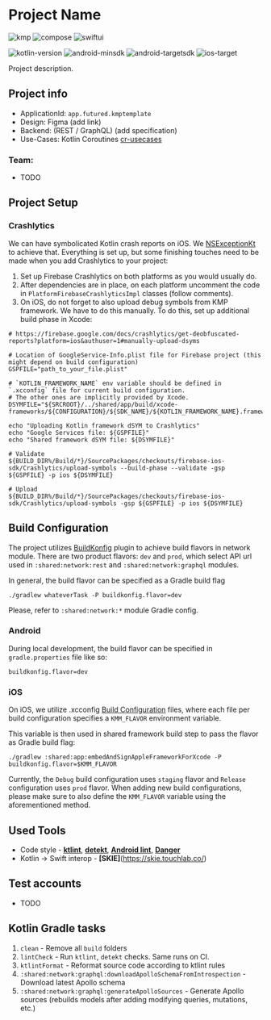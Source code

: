 # Project Name

![kmp](https://img.shields.io/badge/multiplatform-%237F52FF.svg?style=for-the-badge&logo=kotlin&logoColor=white)
![compose](https://img.shields.io/badge/jetpack_compose-2bab6b.svg?style=for-the-badge&logo=android&logoColor=white)
![swiftui](https://img.shields.io/badge/swiftui-%23000000.svg?style=for-the-badge&logo=swift&logoColor=white)

![kotlin-version](https://img.shields.io/badge/kotlin-1.9.10-%237F52FF.svg?style=flat-square&logo=kotlin&logoColor=white)
![android-minsdk](https://img.shields.io/badge/minsdk-29-2bab6b.svg?style=flat-square&logo=android&logoColor=white)
![android-targetsdk](https://img.shields.io/badge/targetsdk-34-2bab6b.svg?style=flat-square&logo=android&logoColor=white)
![ios-target](https://img.shields.io/badge/target-16.0-%23000000.svg?style=flat-square&logo=apple&logoColor=white)

Project description.

## Project info

- ApplicationId: `app.futured.kmptemplate`
- Design: Figma (add link)
- Backend: (REST / GraphQL) (add specification)
- Use-Cases: Kotlin Coroutines [cr-usecases](https://github.com/futuredapp/arkitekt)

### Team:

- TODO

## Project Setup

### Crashlytics

We can have symbolicated Kotlin crash reports on iOS.
We [NSExceptionKt](https://github.com/rickclephas/NSExceptionKt) to achieve that.
Everything is set up, but some finishing touches need to be made when you add Crashlytics to your project:

1. Set up Firebase Crashlytics on both platforms as you would usually do.
2. After dependencies are in place, on each platform uncomment the code in `PlatformFirebaseCrashlyticsImpl` classes (follow comments).
3. On iOS, do not forget to also upload debug symbols from KMP framework. We have to do this manually. To do this, set up additional build phase in Xcode:

```shell
# https://firebase.google.com/docs/crashlytics/get-deobfuscated-reports?platform=ios&authuser=1#manually-upload-dsyms

# Location of GoogleService-Info.plist file for Firebase project (this might depend on build configuration)
GSPFILE="path_to_your_file.plist"

# `KOTLIN_FRAMEWORK_NAME` env variable should be defined in `.xcconfig` file for current build configuration.
# The other ones are implicitly provided by Xcode.
DSYMFILE="${SRCROOT}/../shared/app/build/xcode-frameworks/${CONFIGURATION}/${SDK_NAME}/${KOTLIN_FRAMEWORK_NAME}.framework.dSYM"

echo "Uploading Kotlin framework dSYM to Crashlytics"
echo "Google Services file: ${GSPFILE}"
echo "Shared framework dSYM file: ${DSYMFILE}"

# Validate
${BUILD_DIR%/Build/*}/SourcePackages/checkouts/firebase-ios-sdk/Crashlytics/upload-symbols --build-phase --validate -gsp ${GSPFILE} -p ios ${DSYMFILE}

# Upload
${BUILD_DIR%/Build/*}/SourcePackages/checkouts/firebase-ios-sdk/Crashlytics/upload-symbols -gsp ${GSPFILE} -p ios ${DSYMFILE}
```

## Build Configuration

The project utilizes [BuildKonfig](https://github.com/yshrsmz/BuildKonfig) plugin to achieve build flavors in network module.
There are two product flavors: `dev` and `prod`, which select API url used in `:shared:network:rest` and `:shared:network:graphql` modules.

In general, the build flavor can be specified as a Gradle build flag
```shell
./gradlew whateverTask -P buildkonfig.flavor=dev
```

Please, refer to `:shared:network:*` module Gradle config.

### Android

During local development, the build flavor can be specified in `gradle.properties` file like so:
```properties
buildkonfig.flavor=dev
```

### iOS

On iOS, we utilize .xcconfig [Build Configuration](https://www.kodeco.com/21441177-building-your-app-using-build-configurations-and-xcconfig) files,
where each file per build configuration specifies a `KMM_FLAVOR` environment variable.

This variable is then used in shared framework build step to pass the flavor as Gradle build flag:
```shell
./gradlew :shared:app:embedAndSignAppleFrameworkForXcode -P buildkonfig.flavor=$KMM_FLAVOR
```

Currently, the `Debug` build configuration uses `staging` flavor and `Release` configuration uses `prod` flavor.
When adding new build configurations, please make sure to also define the `KMM_FLAVOR` variable using the aforementioned method.

## Used Tools

- Code style - **[ktlint](https://ktlint.github.io/)**, **[detekt](https://arturbosch.github.io/detekt/)**, **[Android lint](http://tools.android.com/tips/lint)**, **[Danger](https://github.com/futuredapp/danger)**
- Kotlin -> Swift interop - **[SKIE]**(https://skie.touchlab.co/)

## Test accounts

- TODO

## Kotlin Gradle tasks

1. `clean` - Remove all `build` folders
2. `lintCheck` - Run `ktlint`, `detekt` checks. Same runs on CI.
3. `ktlintFormat` - Reformat source code according to ktlint rules
5. `:shared:network:graphql:downloadApolloSchemaFromIntrospection` - Download latest Apollo schema
6. `:shared:network:graphql:generateApolloSources` - Generate Apollo sources (rebuilds models after adding modifying queries, mutations, etc.)
